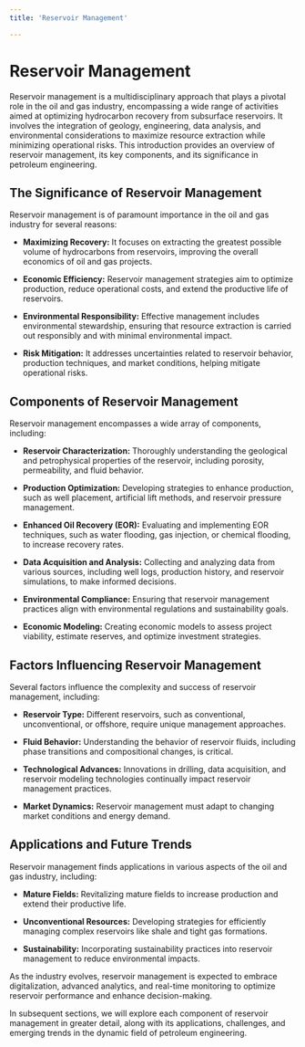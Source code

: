 ```yaml
---
title: 'Reservoir Management'

---
```


# Reservoir Management

Reservoir management is a multidisciplinary approach that plays a pivotal role in the oil and gas industry, encompassing a wide range of activities aimed at optimizing hydrocarbon recovery from subsurface reservoirs. It involves the integration of geology, engineering, data analysis, and environmental considerations to maximize resource extraction while minimizing operational risks. This introduction provides an overview of reservoir management, its key components, and its significance in petroleum engineering.

## The Significance of Reservoir Management

Reservoir management is of paramount importance in the oil and gas industry for several reasons:

- **Maximizing Recovery:** It focuses on extracting the greatest possible volume of hydrocarbons from reservoirs, improving the overall economics of oil and gas projects.

- **Economic Efficiency:** Reservoir management strategies aim to optimize production, reduce operational costs, and extend the productive life of reservoirs.

- **Environmental Responsibility:** Effective management includes environmental stewardship, ensuring that resource extraction is carried out responsibly and with minimal environmental impact.

- **Risk Mitigation:** It addresses uncertainties related to reservoir behavior, production techniques, and market conditions, helping mitigate operational risks.

## Components of Reservoir Management

Reservoir management encompasses a wide array of components, including:

- **Reservoir Characterization:** Thoroughly understanding the geological and petrophysical properties of the reservoir, including porosity, permeability, and fluid behavior.

- **Production Optimization:** Developing strategies to enhance production, such as well placement, artificial lift methods, and reservoir pressure management.

- **Enhanced Oil Recovery (EOR):** Evaluating and implementing EOR techniques, such as water flooding, gas injection, or chemical flooding, to increase recovery rates.

- **Data Acquisition and Analysis:** Collecting and analyzing data from various sources, including well logs, production history, and reservoir simulations, to make informed decisions.

- **Environmental Compliance:** Ensuring that reservoir management practices align with environmental regulations and sustainability goals.

- **Economic Modeling:** Creating economic models to assess project viability, estimate reserves, and optimize investment strategies.

## Factors Influencing Reservoir Management

Several factors influence the complexity and success of reservoir management, including:

- **Reservoir Type:** Different reservoirs, such as conventional, unconventional, or offshore, require unique management approaches.

- **Fluid Behavior:** Understanding the behavior of reservoir fluids, including phase transitions and compositional changes, is critical.

- **Technological Advances:** Innovations in drilling, data acquisition, and reservoir modeling technologies continually impact reservoir management practices.

- **Market Dynamics:** Reservoir management must adapt to changing market conditions and energy demand.

## Applications and Future Trends

Reservoir management finds applications in various aspects of the oil and gas industry, including:

- **Mature Fields:** Revitalizing mature fields to increase production and extend their productive life.

- **Unconventional Resources:** Developing strategies for efficiently managing complex reservoirs like shale and tight gas formations.

- **Sustainability:** Incorporating sustainability practices into reservoir management to reduce environmental impacts.

As the industry evolves, reservoir management is expected to embrace digitalization, advanced analytics, and real-time monitoring to optimize reservoir performance and enhance decision-making.

In subsequent sections, we will explore each component of reservoir management in greater detail, along with its applications, challenges, and emerging trends in the dynamic field of petroleum engineering.

